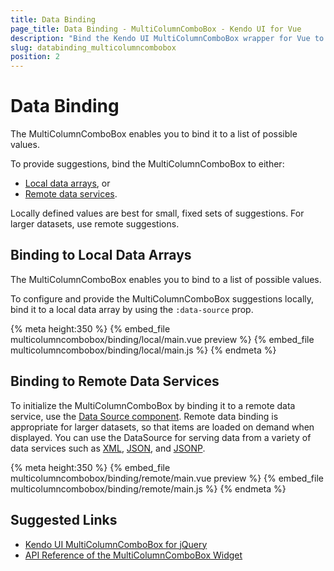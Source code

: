 ```yaml
---
title: Data Binding
page_title: Data Binding - MultiColumnComboBox - Kendo UI for Vue
description: "Bind the Kendo UI MultiColumnComboBox wrapper for Vue to local data arrays or remote data services."
slug: databinding_multicolumncombobox
position: 2
---
```


# Data Binding

The MultiColumnComboBox enables you to bind it to a list of possible values.

To provide suggestions, bind the MultiColumnComboBox to either:
* [Local data arrays](#toc-binding-to-local-data-arrays), or
* [Remote data services](#toc-binding-to-remote-data-services).

Locally defined values are best for small, fixed sets of suggestions. For larger datasets, use remote suggestions.

## Binding to Local Data Arrays

The MultiColumnComboBox enables you to bind to a list of possible values.

To configure and provide the MultiColumnComboBox suggestions locally, bind it to a local data array by using the `:data-source` prop.

{% meta height:350 %}
{% embed_file multicolumncombobox/binding/local/main.vue preview %}
{% embed_file multicolumncombobox/binding/local/main.js %}
{% endmeta %}

## Binding to Remote Data Services

To initialize the MultiColumnComboBox by binding it to a remote data service, use the [Data Source component](https://docs.telerik.com/kendo-ui/framework/datasource/overview). Remote data binding is appropriate for larger datasets, so that items are loaded on demand when displayed. You can use the DataSource for serving data from a variety of data services such as [XML](https://en.wikipedia.org/wiki/XML), [JSON](https://en.wikipedia.org/wiki/JSON), and [JSONP](https://en.wikipedia.org/wiki/JSONP).

{% meta height:350 %}
{% embed_file multicolumncombobox/binding/remote/main.vue preview %}
{% embed_file multicolumncombobox/binding/remote/main.js %}
{% endmeta %}

## Suggested Links

* [Kendo UI MultiColumnComboBox for jQuery](https://docs.telerik.com/kendo-ui/controls/editors/multicolumncombobox/overview)
* [API Reference of the MultiColumnComboBox Widget](https://docs.telerik.com/kendo-ui/api/javascript/ui/multicolumncombobox)
